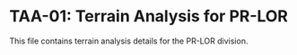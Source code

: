# TAA-01: Terrain Analysis for PR-LOR

This file contains terrain analysis details for the PR-LOR division.
